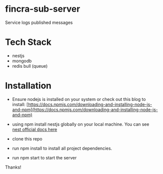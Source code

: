 # fincra-sub-server

Service logs published messages


# Tech Stack

 - nestjs
 - mongodb
 - redis bull (queue)

# Installation

 
- Ensure nodejs is installed on your system or check out this blog to install: [https://docs.npmjs.com/downloading-and-installing-node-js-and-npm](https://docs.npmjs.com/downloading-and-installing-node-js-and-npm)

- using npm install nestjs globally on your local machine. You can see [nest official docs here](https://docs.nestjs.com/first-steps)

- clone this repo

- run npm install to install all project dependencies.
- run npm start to start the server


Thanks!
